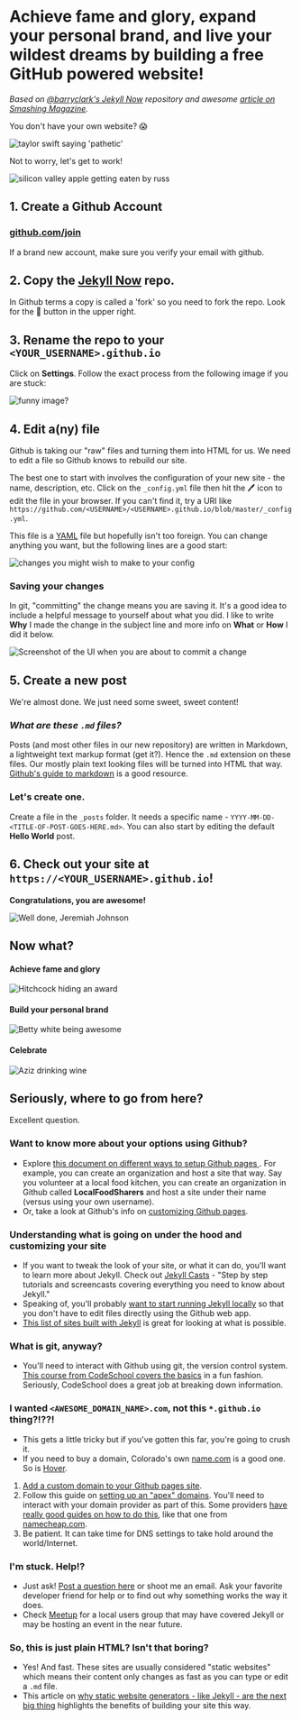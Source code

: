 # Achieve fame and glory, expand your personal brand, and live your wildest dreams by building a free GitHub powered website!

_Based on [@barryclark's Jekyll Now](https://github.com/barryclark/jekyll-now) repository and awesome [article on Smashing Magazine](https://www.smashingmagazine.com/2014/08/build-blog-jekyll-github-pages/)._

You don't have your own website? 😱

![taylor swift saying 'pathetic'](http://cdn4.teen.com/wp-content/uploads/2014/02/week-in-review-taylor-swift-gifs-pretty-little-liars.gif)

Not to worry, let's get to work!

![silicon valley apple getting eaten by russ](http://i.giphy.com/xT0GqrBXjVVBJajQNG.gif)

## 1. Create a Github Account

### [github.com/join](github.com/join)

If a brand new account, make sure you verify your email with github.

## 2. Copy the [Jekyll Now](https://github.com/barryclark/jekyll-now) repo. 

In Github terms a copy is called a 'fork' so you need to fork the repo. Look for the 🍴 button in the upper right.

## 3. Rename the repo to your `<YOUR_USERNAME>.github.io`

Click on **Settings**. Follow the exact process from the following image if you are stuck:

![funny image?](https://media-mediatemple.netdna-ssl.com/wp-content/uploads/2014/07/step1.gif)

## 4. Edit a(ny) file

Github is taking our "raw" files and turning them into HTML for us. 
We need to edit a file so Github knows to rebuild our site.

The best one to start with involves the configuration of your new site - the name, description, etc.
Click on the `_config.yml` file then hit the 🖊 icon to edit the file in your browser.
If you can't find it, try a URI like `https://github.com/<USERNAME>/<USERNAME>.github.io/blob/master/_config.yml`.

This file is a [YAML](http://www.yaml.org/start.html) file but hopefully isn't too foreign.
You can change anything you want, but the following lines are a good start:

![changes you might wish to make to your config](https://cloud.githubusercontent.com/assets/203683/16789111/e2c0595c-4867-11e6-9f93-783e919b22ed.png)

### Saving your changes

In git, "committing" the change means you are saving it. It's a good idea to include a helpful message to yourself about what you did.
I like to write **Why** I made the change in the subject line and more info on **What** or **How** I did it below.

![Screenshot of the UI when you are about to commit a change](https://cloud.githubusercontent.com/assets/203683/16789146/4acfdde2-4868-11e6-81ac-dbf3db1f6bbb.png)

## 5. Create a new post

We're almost done. We just need some sweet, sweet content!

### _What are these `.md` files?_
Posts (and most other files in our new repository) are written in Markdown, a lightweight text markup format (get it?). Hence the `.md` extension on these files. Our mostly plain text looking files will be turned into HTML that way.
[Github's guide to markdown](https://help.github.com/articles/basic-writing-and-formatting-syntax/) is a good resource.

### Let's create one.
Create a file in the `_posts` folder. It needs a specific name - `YYYY-MM-DD-<TITLE-OF-POST-GOES-HERE.md>`.
You can also start by editing the default **Hello World** post.

## 6. Check out your site at `https://<YOUR_USERNAME>.github.io`!

**Congratulations, you are awesome!**

![Well done, Jeremiah Johnson](http://i.giphy.com/12OTxgtyHG11QI.gif)

## Now what?

#### Achieve fame and glory

![Hitchcock hiding an award](http://i.giphy.com/j2mV6rFyM9dHG.gif)

#### Build your personal brand

![Betty white being awesome](https://toniclc.files.wordpress.com/2016/01/2013-09-24-gif9.gif?w=620)

#### Celebrate

![Aziz drinking wine](http://i.giphy.com/l3V0dUu8awcyNJqxO.gif)

## Seriously, where to go from here?

Excellent question.

### Want to know more about your options using Github?
* Explore [this document on different ways to setup Github pages ](https://help.github.com/articles/user-organization-and-project-pages/). For example, you can create an organization and host a site that way. Say you volunteer at a local food kitchen, you can create an organization in Github called **LocalFoodSharers** and host a site under their name (versus using your own username).
* Or, take a look at Github's info on [customizing Github pages](https://help.github.com/categories/customizing-github-pages/).

### Understanding what is going on under the hood and customizing your site

* If you want to tweak the look of your site, or what it can do, you'll want to learn more about Jekyll. Check out [Jekyll Casts](http://jekyll.tips/) - "Step by step tutorials and screencasts covering everything you need to know about Jekyll."
* Speaking of, you'll probably [want to start running Jekyll locally](https://help.github.com/articles/setting-up-your-github-pages-site-locally-with-jekyll/) so that you don't have to edit files directly using the Github web app.
* [This list of sites built with Jekyll](https://github.com/jekyll/jekyll/wiki/Sites) is great for looking at what is possible.

### What is git, anyway?
* You'll need to interact with Github using git, the version control system. [This course from CodeSchool covers the basics](https://www.codeschool.com/courses/try-git) in a fun fashion. Seriously, CodeSchool does a great job at breaking down information.

### I wanted `<AWESOME_DOMAIN_NAME>.com`, not this `*.github.io` thing?!??!
* This gets a little tricky but if you've gotten this far, you're going to crush it.
* If you need to buy a domain, Colorado's own [name.com](https://name.com) is a good one. So is [Hover](https://hover.com).

1. [Add a custom domain to your Github pages site](https://help.github.com/articles/adding-or-removing-a-custom-domain-for-your-github-pages-site/).
2. Follow this guide on [setting up an "apex" domains](https://help.github.com/articles/setting-up-an-apex-domain/). You'll need to interact with your domain provider as part of this. Some providers [have really good guides on how to do this](https://www.namecheap.com/support/knowledgebase/article.aspx/9645/2208/how-do-i-link-my-domain-to-github-pages), like that one from [namecheap.com](namecheap.com).
3. Be patient. It can take time for DNS settings to take hold around the world/Internet.

### I'm stuck. Help!?

* Just ask! [Post a question here](https://github.com/threecommas/yourownwebsite/issues) or shoot me an email. Ask your favorite developer friend for help or to find out why something works the way it does.
* Check [Meetup](meetup.com) for a local users group that may have covered Jekyll or may be hosting an event in the near future.

### So, this is just plain HTML? Isn't that boring?

* Yes! And fast. These sites are usually considered "static websites" which means their content only changes as fast as you can type or edit a `.md` file.
* This article on [why static website generators - like Jekyll - are the next big thing](https://www.smashingmagazine.com/2015/11/modern-static-website-generators-next-big-thing/) highlights the benefits of building your site this way.



